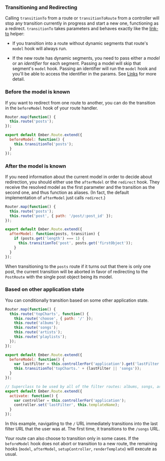 ### Transitioning and Redirecting

Calling `transitionTo` from a route or `transitionToRoute` from a controller
will stop any transition currently in progress and start a new one, functioning
as a redirect. `transitionTo` takes parameters and behaves exactly like the [link-to](templates/links) helper:

* If you transition into a route without dynamic segments that route's `model` hook
will always run.

* If the new route has dynamic segments, you need to pass either a _model_ or an _identifier_ for each segment.
Passing a model will skip that segment's `model` hook.  Passing an identifier will run the `model` hook and you'll be able to access the identifier in the params. See [Links](templates/links) for more detail.

### Before the model is known

If you want to redirect from one route to another, you can do the transition in
the `beforeModel` hook of your route handler.

```app/router.js
Router.map(function() {
  this.route('posts');
});
```

```app/routes/index.js
export default Ember.Route.extend({
  beforeModel: function() {
    this.transitionTo('posts');
  }
});
```

### After the model is known

If you need information about the current model in order to decide about
redirection, you should either use the `afterModel` or the `redirect` hook.
They receive the resolved model as the first parameter and the transition as
the second one, and thus function as aliases. (In fact, the default
implementation of `afterModel` just calls `redirect`.)

```app/router.js
Router.map(function() {
  this.route('posts');
  this.route('post', { path: '/post/:post_id' });
});
```

```app/routes/post.js
export default Ember.Route.extend({
  afterModel: function(posts, transition) {
    if (posts.get('length') === 1) {
      this.transitionTo('post', posts.get('firstObject'));
    }
  }
});
```

When transitioning to the `posts` route if it turns out that there is only one post,
the current transition will be aborted in favor of redirecting to the `PostRoute`
with the single post object being its model.

### Based on other application state

You can conditionally transition based on some other application state.

```app/router.js
Router.map(function() {
  this.route('topCharts', function() {
    this.route('choose', { path: '/' });
    this.route('albums');
    this.route('songs');
    this.route('artists');
    this.route('playlists');
  });
});
```

```app/routes/top-charts-choose.js
export default Ember.Route.extend({
  beforeModel: function() {
    var lastFilter = this.controllerFor('application').get('lastFilter');
    this.transitionTo('topCharts.' + (lastFilter || 'songs'));
  }
});
```

```app/routes/filter.js
// Superclass to be used by all of the filter routes: albums, songs, artists, playlists
export default Ember.Route.extend({
  activate: function() {
    var controller = this.controllerFor('application');
    controller.set('lastFilter', this.templateName);
  }
});
```

In this example, navigating to the `/` URL immediately transitions into
the last filter URL that the user was at. The first time, it transitions
to the `/songs` URL.

Your route can also choose to transition only in some cases. If the
`beforeModel` hook does not abort or transition to a new route, the remaining
hooks (`model`, `afterModel`, `setupController`, `renderTemplate`) will execute
as usual.
